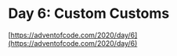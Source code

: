 # Day 6: Custom Customs

[https://adventofcode.com/2020/day/6](https://adventofcode.com/2020/day/6)
